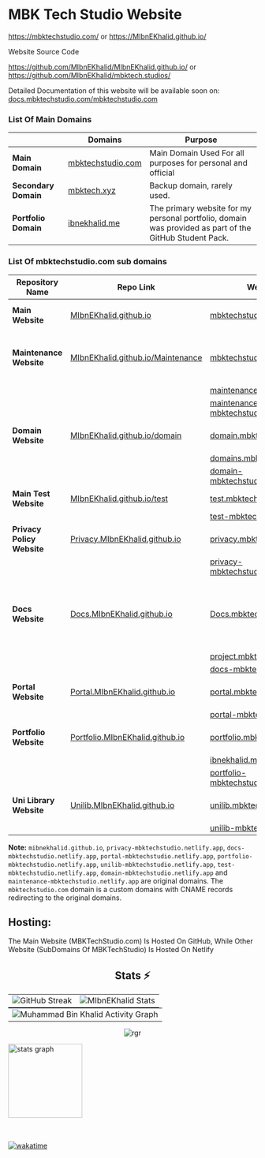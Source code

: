 # MBK Tech Studio Website

https://mbktechstudio.com/ or https://MIbnEKhalid.github.io/

Website Source Code 

https://github.com/MIbnEKhalid/MIbnEKhalid.github.io/ or https://github.com/MIbnEKhalid/mbktech.studios/

Detailed Documentation of this website will be available soon on: [docs.mbktechstudio.com/mbktechstudio.com](https://docs.mbktechstudio.com/mbktechstudio.com)

### List Of Main Domains 

|                         | Domains                                        | Purpose                                                                                                 |
|-------------------------|------------------------------------------------|---------------------------------------------------------------------------------------------------------|
| **Main Domain**         | [mbktechstudio.com](https://mbktechstudio.com) | Main Domain Used For all purposes for personal and official                                             |
| **Secondary Domain**    | [mbktech.xyz](https://mbktech.xyz)             | Backup domain, rarely used.                                                                             |
| **Portfolio Domain**    | [ibnekhalid.me](https://ibnekhalid.me)         | The primary website for my personal portfolio, domain was provided as part of the GitHub Student Pack.  |


### List Of mbktechstudio.com sub domains

| **Repository Name**        | **Repo Link**                                                                                              | **Website Link**                                                                       | **Purpose**                                                                      |
|----------------------------|------------------------------------------------------------------------------------------------------------|----------------------------------------------------------------------------------------|----------------------------------------------------------------------------------|
| **Main Website**           | [MIbnEKhalid.github.io](https://github.com/MIbnEKhalid/MIbnEKhalid.github.io)                              | [mbktechstudio.com](https://mbktechstudio.com)                                         | Main Page of MBK Tech Studio                                                     |
| **Maintenance Website**    | [MIbnEKhalid.github.io/Maintenance](https://github.com/MIbnEKhalid/MIbnEKhalid.github.io/tree/Maintenance) | [mbktechstudio.com](https://mbktechstudio.com)                                         | Maintenance page deploy when websiye under Maintenance                           |
|                            |                                                                                                            | [maintenance.mbktechstudio.com](https://maintenance.mbktechstudio.com)                 |                                                                                  |
|                            |                                                                                                            | [maintenance-mbktechstudio.netlify.app](https://maintenance-mbktechstudio.netlify.app) |                                                                                  |
| **Domain Website**         | [MIbnEKhalid.github.io/domain](https://github.com/MIbnEKhalid/MIbnEKhalid.github.io/tree/domain)           | [domain.mbktechstudio.com](https://domain.mbktechstudio.com)                           | Website that showcase all subdomains)                                            |
|                            |                                                                                                            | [domains.mbktechstudio.com](https://domains.mbktechstudio.com)                         |                                                                                  |
|                            |                                                                                                            | [domain-mbktechstudio.netlify.app](https://domain-mbktechstudio.netlify.app)           |                                                                                  |
| **Main Test Website**      | [MIbnEKhalid.github.io/test](https://github.com/MIbnEKhalid/MIbnEKhalid.github.io/tree/test)               | [test.mbktechstudio.com](https://test.mbktechstudio.com)                               | Main Website Test Page                                                           |
|                            |                                                                                                            | [test-mbktechstudio.netlify.app](https://test-mbktechstudio.netlify.app)               |                                                                                  |
| **Privacy Policy Website** | [Privacy.MIbnEKhalid.github.io](https://github.com/MIbnEKhalid/Privacy.MIbnEKhalid.github.io)              | [privacy.mbktechstudio.com](https://Privacy.mbktechstudio.com)                         | Website for Privacy Policy                                                       |
|                            |                                                                                                            | [privacy-mbktechstudio.netlify.app](https://privacy-mbktechstudio.netlify.app)         |                                                                                  |
| **Docs Website**           | [Docs.MIbnEKhalid.github.io](https://github.com/MIbnEKhalid/Docs.MIbnEKhalid.github.io)                    | [Docs.mbktechstudio.com](https://docs.mbktechstudio.com)                               | Website for documentation of MBK Tech Studio's Projects, Products and apps (etc) |
|                            |                                                                                                            | [project.mbktechstudio.com](https://Project.mbktechstudio.com)                         |                                                                                  |
|                            |                                                                                                            | [docs-mbktechstudio.netlify.app](https://docs-mbktechstudio.netlify.app)               |                                                                                  |
| **Portal Website**         | [Portal.MIbnEKhalid.github.io](https://github.com/MIbnEKhalid/Portal.MIbnEKhalid.github.io)                | [portal.mbktechstudio.com](https://portal.mbktechstudio.com)                           | Website For Admins and Test Users                                                |
|                            |                                                                                                            | [portal-mbktechstudio.netlify.app](https://portal-mbktechstudio.netlify.app)           |                                                                                  |
| **Portfolio Website**      | [Portfolio.MIbnEKhalid.github.io](https://github.com/MIbnEKhalid/Portal.MIbnEKhalid.github.io)             | [portfolio.mbktechstudio.com](https://portfolio.mbktechstudio.com)                     | My Personal Portfolio Website                                                    |
|                            |                                                                                                            | [ibnekhalid.me](https://ibnekhalid.me)                                                 |                                                                                  |
|                            |                                                                                                            | [portfolio-mbktechstudio.netlify.app](https://portfolio-mbktechstudio.netlify.app)     |                                                                                  |
| **Uni Library Website**    | [Unilib.MIbnEKhalid.github.io](https://github.com/MIbnEKhalid/Unilib.MIbnEKhalid.github.io)                | [unilib.mbktechstudio.com](https://unilib.mbktechstudio.com)                           | Website For My Uni Classmates                                                    |
|                            |                                                                                                            | [unilib-mbktechstudio.netlify.app](https://unilib-mbktechstudio.netlify.app)           |                                                                                  |

 
**Note:** `mibnekhalid.github.io`, `privacy-mbktechstudio.netlify.app`, `docs-mbktechstudio.netlify.app`, `portal-mbktechstudio.netlify.app`, `portfolio-mbktechstudio.netlify.app`, `unilib-mbktechstudio.netlify.app`, `test-mbktechstudio.netlify.app`, `domain-mbktechstudio.netlify.app` and `maintenance-mbktechstudio.netlify.app` are original domains. The `mbktechstudio.com` domain is a custom domains with CNAME records redirecting to the original domains.



## Hosting:
The Main Website (MBKTechStudio.com) Is Hosted On GitHub, While Other Website (SubDomains Of MBKTechStudio) Is Hosted On Netlify

<h2 align="center">
  Stats ⚡️
</h2>
<table style="border:none;margin:0 auto" align="center">
  <tr style="border:none;">
    <td style="border:none;">
      <img src="https://github-readme-streak-stats.herokuapp.com?user=MIbnEKhalid&theme=transparent&hide_border=true&date_format=j%20M%5B%20Y%5D"
      alt="GitHub Streak" />
    </td>
    <td style="border:none;">
      <img src="https://github-readme-stats.vercel.app/api/top-langs/?username=MIbnEKhalid&layout=compact&theme=transparent&hide_border=true"
      alt="MIbnEKhalid Stats" />
    </td>
  </tr>
</table>

<table style="border:none;margin:0 auto" align="center">
  <tr style="border:none;margin:0 auto" align="center">
    <td style="border:none;">
      <img src="https://github-readme-activity-graph.vercel.app/graph?username=MIbnEKhalid&theme=github-dark&hide_border=true"
      alt="Muhammad Bin Khalid Activity Graph" />
    </td>
  </tr>
</table>

<p  align="center"> <img src="https://github-profile-trophy.vercel.app/?username=MIbnEKhalid&theme=onestar" alt="rgr" /></a> </p>
  <img src="https://github-readme-stats.vercel.app/api?username=MIbnEKhalid&hide_title=false&hide_rank=false&show_icons=true&include_all_commits=true&count_private=true&disable_animations=false&theme=dracula&locale=en&hide_border=false&order=1" height="150" alt="stats graph" />

<br><br>
[![wakatime](https://wakatime.com/badge/user/018ebc8f-c218-42ef-9ef3-48791b875e59.svg)](https://wakatime.com/@018ebc8f-c218-42ef-9ef3-48791b875e59)
